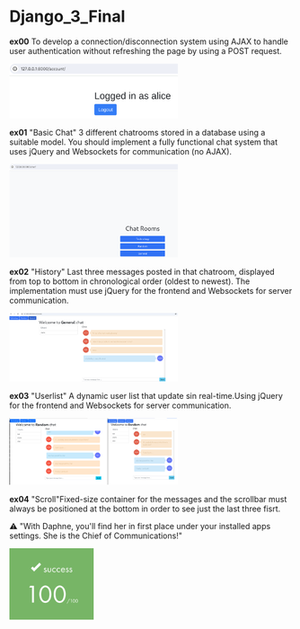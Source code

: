 # Django_3_Final
**ex00** 
To develop a connection/disconnection system using AJAX to handle user authentication without refreshing the page by  using a POST request. 

<p align="left">
  <img src="https://github.com/beatriangu/Django_3_Final/blob/main/Screenshot%20from%202024-10-16%2014-00-12.png" width="300"/>
</p>

**ex01** "Basic Chat"
3 different chatrooms  stored in a database using a suitable model. You should implement a fully functional chat system that uses jQuery and Websockets for communication (no AJAX). 
<p align="left">
  <img src="https://github.com/beatriangu/Django_3_Final/blob/main/Screenshot%20from%202024-10-16%2014-00-44.png" width="300"/>
</p>

**ex02** "History"
Last three messages posted in that chatroom, displayed from top to bottom in chronological order (oldest to newest). The implementation must use jQuery for the frontend and Websockets for server communication.
<p align="left">
  <img src="https://github.com/beatriangu/Django_3_Final/blob/main/Screenshot%20from%202024-10-17%2011-23-14.png" width="300"/>
</p>


**ex03** "Userlist"
A dynamic user list that update sin real-time.Using jQuery for the frontend and Websockets for server communication.
<p align="left">
  <img src="https://github.com/beatriangu/Django_3_Final/blob/main/Screenshot%20from%202024-09-07%2015-09-41.png" width="300"/>
</p>



**ex04** "Scroll"Fixed-size container for the messages and the scrollbar must always be positioned at the bottom in order to see just the last three fisrt.

⚠️ "With Daphne, you'll find her in first place under your installed apps settings. She is the Chief of Communications!"


<p align="left">
  <img src="https://github.com/beatriangu/Libft/blob/main/100.png?raw=true" alt="100.png" width="150"/>
</p>
